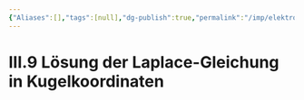 ```yaml
---
{"Aliases":[],"tags":[null],"dg-publish":true,"permalink":"/imp/elektrodynamik/vorlesung/3-randwertprobleme-der-elektrostatik/iii-9-loesung-der-laplace-gleichung-in-kugelkoordinaten/","dgHomeLink":true,"dgPassFrontmatter":true}
---
```


# III.9 Lösung der Laplace-Gleichung in Kugelkoordinaten